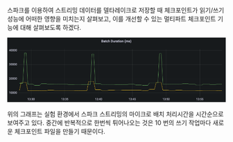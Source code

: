 스파크를 이용하여 스트리밍 데이터를 델타레이크로 저장할 때 체크포인트가 읽기/쓰기 성능에 어떠한 영향을 미치는지 살펴보고, 이를 개선할 수 있는 멀티파트 체크포인트 기능에 대해 살펴보도록 하겠다.

![batchduration.png](./batchduration.png)

위의 그래프는 실험 환경에서 스파크 스트리밍의 마이크로 배치 처리시간을 시간순으로 보여주고 있다. 중간에 반복적으로 한번씩 튀어나오는 것은 10 번의 쓰기 작업마다 새로운 체크포인트 파일을 만들기 때문이다.

